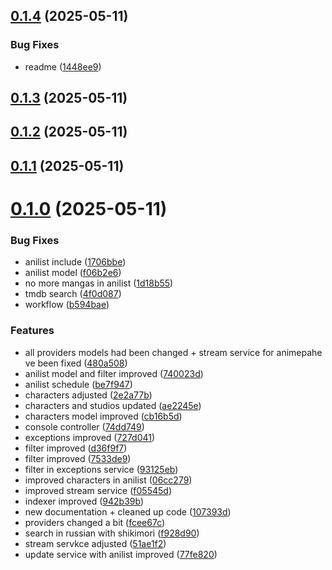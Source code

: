 ## [0.1.4](https://github.com/veaquer/kuroji-api/compare/v0.1.3...v0.1.4) (2025-05-11)


### Bug Fixes

* readme ([1448ee9](https://github.com/veaquer/kuroji-api/commit/1448ee900c13a2f0f6f6d5a94a9156e4fdecfd3d))



## [0.1.3](https://github.com/veaquer/kuroji-api/compare/v0.1.2...v0.1.3) (2025-05-11)



## [0.1.2](https://github.com/veaquer/kuroji-api/compare/v0.1.1...v0.1.2) (2025-05-11)



## [0.1.1](https://github.com/veaquer/kuroji-api/compare/v0.1.0...v0.1.1) (2025-05-11)



# [0.1.0](https://github.com/veaquer/kuroji-api/compare/b594bae234f8056d04db64cf67c5cf9488198568...v0.1.0) (2025-05-11)


### Bug Fixes

* anilist include ([1706bbe](https://github.com/veaquer/kuroji-api/commit/1706bbe0b33b7b2c5666f235bc689615d4affe6e))
* anilist model ([f06b2e6](https://github.com/veaquer/kuroji-api/commit/f06b2e64be6226cef02d03e2076bc83579a9169e))
* no more mangas in anilist ([1d18b55](https://github.com/veaquer/kuroji-api/commit/1d18b5515f0e97da046db5acab56d4fc182ad8ad))
* tmdb search ([4f0d087](https://github.com/veaquer/kuroji-api/commit/4f0d0875195a4576dc4b0d95404d6cf8fc3c4ad0))
* workflow ([b594bae](https://github.com/veaquer/kuroji-api/commit/b594bae234f8056d04db64cf67c5cf9488198568))


### Features

* all providers models had been changed + stream service for animepahe ve been fixed ([480a508](https://github.com/veaquer/kuroji-api/commit/480a508fd37a3df80e906490a9d39af369b6583f))
* anilist model and filter improved ([740023d](https://github.com/veaquer/kuroji-api/commit/740023dc26aab15c428e04860d845a378d70c353))
* anilist schedule ([be7f947](https://github.com/veaquer/kuroji-api/commit/be7f947f04572ec1b220eab37d8b4faf081cc935))
* characters adjusted ([2e2a77b](https://github.com/veaquer/kuroji-api/commit/2e2a77bea50f837695bfafb7fb89d5111b3a59be))
* characters and studios updated ([ae2245e](https://github.com/veaquer/kuroji-api/commit/ae2245e150d01b63f426e666c50479c46017aff8))
* characters model improved ([cb16b5d](https://github.com/veaquer/kuroji-api/commit/cb16b5d30b2a82ebb429d344c3eca069afeda088))
* console controller ([74dd749](https://github.com/veaquer/kuroji-api/commit/74dd7493fc587ca44cd0029d4766875bbdc75310))
* exceptions improved ([727d041](https://github.com/veaquer/kuroji-api/commit/727d0417588b03d38935c6bbf29a6f684d88bebc))
* filter improved ([d36f9f7](https://github.com/veaquer/kuroji-api/commit/d36f9f783bae793771b253682955689558496cb5))
* filter improved ([7533de9](https://github.com/veaquer/kuroji-api/commit/7533de94bc2bc581d38c8cc8965127e6fa1093cc))
* filter in exceptions service ([93125eb](https://github.com/veaquer/kuroji-api/commit/93125eb408429fff8da71e2dab8c59f450ec62e5))
* improved characters in anilist ([06cc279](https://github.com/veaquer/kuroji-api/commit/06cc279adf541c2590e2c7f4a15b5c628d386d1e))
* improved stream service ([f05545d](https://github.com/veaquer/kuroji-api/commit/f05545d68da3ea6fd4840c7c312eb70ceaffeac2))
* indexer improved ([942b39b](https://github.com/veaquer/kuroji-api/commit/942b39bf83614abcd3bfaedf2a86d33bf2145a1c))
* new documentation + cleaned up code ([107393d](https://github.com/veaquer/kuroji-api/commit/107393d77da9a2b7832eedbf9d82d9b6111b5ae2))
* providers changed a bit ([fcee67c](https://github.com/veaquer/kuroji-api/commit/fcee67c1a5ace4a37927b2d616816b1bf66dafb4))
* search in russian with shikimori ([f928d90](https://github.com/veaquer/kuroji-api/commit/f928d9008d57b463b1e2acf030a37bde8aab2224))
* stream servkce adjusted ([51ae1f2](https://github.com/veaquer/kuroji-api/commit/51ae1f21cad638a39b4c7eaa8810288aabcef30e))
* update service with anilist improved ([77fe820](https://github.com/veaquer/kuroji-api/commit/77fe82004585f645e3169fd4e29496359dc3baae))



